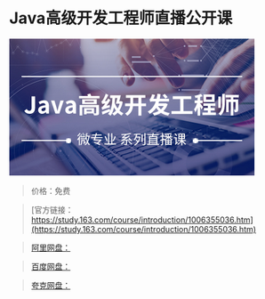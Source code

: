 # Java高级开发工程师直播公开课

![img](../../../assets/study163/free/0b858490-a109-4757-a3f9-c79800984e49.jpg)

> 价格：免费

> [官方链接：https://study.163.com/course/introduction/1006355036.htm](https://study.163.com/course/introduction/1006355036.htm)

> [阿里网盘：]()

> [百度网盘：]()

> [夸克网盘：]()
